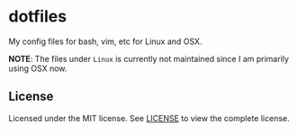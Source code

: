 dotfiles
========

My config files for bash, vim, etc for Linux and OSX.

**NOTE**: The files under `Linux` is currently not maintained since I am primarily using OSX now.

License
-------

Licensed under the MIT license. See [LICENSE](https://github.com/kemskems/dotfiles/blob/master/LICENSE) to view the complete license.
